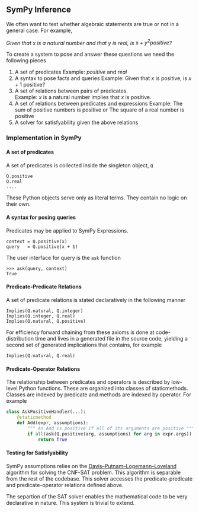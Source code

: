 
SymPy Inference
---------------

We often want to test whether algebraic statements are true or not in a general case.  For example, 

*Given that $x$ is a natural number and that $y$ is real, is $x + y^2 positive$?*

To create a system to pose and answer these questions we need the following pieces

1.  A set of predicates 
    Example: *positive* and *real*
2.  A syntax to pose facts and queries
    Example: Given that $x$ is positive, is $x+1$ positive?
2.  A set of relations between pairs of predicates.  
    Example: $x$ is a natural number implies that $x$ is positive.
3.  A set of relations between predicates and expressions
    Example: The sum of positive numbers is positive or
             The square of a real number is positive
4.  A solver for satisfyability given the above relations

### Implementation in SymPy

#### A set of predicates

A set of predicates is collected inside the singleton object, `Q`

    Q.positive
    Q.real
    ....

These Python objects serve only as literal terms.  They contain no logic on their own.

#### A syntax for posing queries

Predicates may be applied to SymPy Expressions. 

    context = Q.positive(x)
    query   = Q.positive(x + 1)

The user interface for query is the `ask` function

    >>> ask(query, context)
    True

#### Predicate-Predicate Relations

A set of predicate relations is stated declaratively in the following manner

    Implies(Q.natural, Q.integer)
    Implies(Q.integer, Q.real)
    Implies(Q.natural, Q.positive)

For efficiency forward chaining from these axioms is done at code-distribution time and lives in a generated file in the source code, yielding a second set of generated implications that contains, for example

    Implies(Q.natural, Q.real)

#### Predicate-Operator Relations

The relationship between predicates and operators is described by low-level Python functions.  These are organized into classes of staticmethods.  Classes are indexed by predicate and methods are indexed by operator.  For example

~~~~~~~~~~Python
class AskPositiveHandler(...):
    @staticmethod
    def Add(expr, assumptions):
        """ An Add is positive if all of its arguments are positive """
        if all(ask(Q.positive(arg, assumptions) for arg in expr.args)):
            return True
~~~~~~~~~~

#### Testing for Satisfyability

SymPy assumptions relies on the [Davis–Putnam–Logemann–Loveland](http://en.wikipedia.org/wiki/DPLL_algorithm) algorithm for solving the CNF-SAT problem.  This algorithm is separable from the rest of the codebase.  This solver accesses the predicate-predicate and predicate-operator relations defined above.

The separtion of the SAT solver enables the mathematical code to be very declarative in nature.  This system is trivial to extend.
